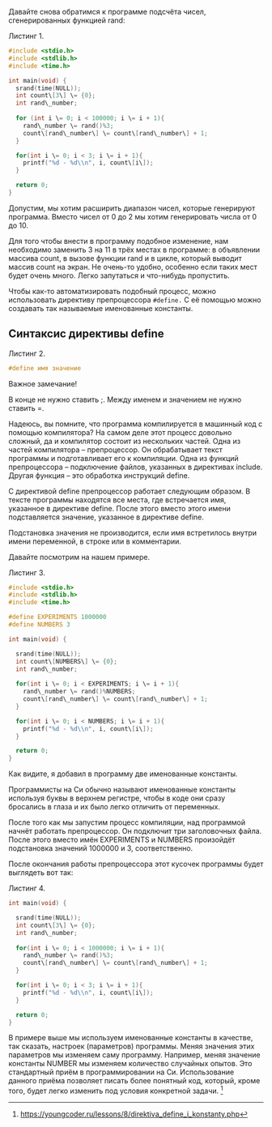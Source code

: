 
Давайте снова обратимся к программе подсчёта чисел, сгенерированных функцией rand:

Листинг 1.
```C
#include <stdio.h>
#include <stdlib.h>
#include <time.h>

int main(void) {  
  srand(time(NULL));
  int count\[3\] \= {0};
  int rand\_number;
  
  for (int i \= 0; i < 100000; i \= i + 1){
    rand\_number \= rand()%3;
    count\[rand\_number\] \= count\[rand\_number\] + 1;
  }

  for(int i \= 0; i < 3; i \= i + 1){
    printf("%d - %d\\n", i, count\[i\]);
  }

  return 0;
}
```


Допустим, мы хотим расширить диапазон чисел, которые генерируют программа. Вместо чисел от 0 до 2 мы хотим генерировать числа от 0 до 10.

Для того чтобы внести в программу подобное изменение, нам необходимо заменить 3 на 11 в трёх местах в программе: в объявлении массива count, в вызове функции rand и в цикле, который выводит массив count на экран. Не очень-то удобно, особенно если таких мест будет очень много. Легко запутаться и что-нибудь пропустить.

Чтобы как-то автоматизировать подобный процесс, можно использовать директиву препроцессора `#define.` С её помощью можно создавать так называемые именованные константы.

## Синтаксис директивы define

Листинг 2.
```C
#define имя значение
```

Важное замечание!

В конце не нужно ставить ;. Между именем и значением не нужно ставить \=.

Надеюсь, вы помните, что программа компилируется в машинный код с помощью компилятора? На самом деле этот процесс довольно сложный, да и компилятор состоит из нескольких частей. Одна из частей компилятора – препроцессор. Он обрабатывает текст программы и подготавливает его к компиляции. Одна из функций препроцессора – подключение файлов, указанных в директивах include. Другая функция – это обработка инструкций define.

С директивой define препроцессор работает следующим образом. В тексте программы находятся все места, где встречается имя, указанное в директиве define. После этого вместо этого имени подставляется значение, указанное в директиве define.

Подстановка значения не производится, если имя встретилось внутри имени переменной, в строке или в комментарии.

Давайте посмотрим на нашем примере.

Листинг 3.
```C
#include <stdio.h>
#include <stdlib.h>
#include <time.h>

#define EXPERIMENTS 1000000
#define NUMBERS 3

int main(void) {

  srand(time(NULL));
  int count\[NUMBERS\] \= {0};
  int rand\_number;
  
  for(int i \= 0; i < EXPERIMENTS; i \= i + 1){ 
    rand\_number \= rand()%NUMBERS;  
    count\[rand\_number\] \= count\[rand\_number\] + 1;
  }

  for(int i \= 0; i < NUMBERS; i \= i + 1){
    printf("%d - %d\\n", i, count\[i\]);
  }

  return 0;
}
```


Как видите, я добавил в программу две именованные константы.

Программисты на Си обычно называют именованные константы используя буквы в верхнем регистре, чтобы в коде они сразу бросались в глаза и их было легко отличить от переменных.

После того как мы запустим процесс компиляции, над программой начнёт работать препроцессор. Он подключит три заголовочных файла. После этого вместо имён EXPERIMENTS и NUMBERS произойдёт подстановка значений 1000000 и 3, соответственно.

После окончания работы препроцессора этот кусочек программы будет выглядеть вот так:

Листинг 4.
```C
int main(void) {

  srand(time(NULL));
  int count\[3\] \= {0};
  int rand\_number;
  
  for(int i \= 0; i < 1000000; i \= i + 1){ 
    rand\_number \= rand()%3;  
    count\[rand\_number\] \= count\[rand\_number\] + 1;
  }

  for(int i \= 0; i < 3; i \= i + 1){
    printf("%d - %d\\n", i, count\[i\]);
  }

  return 0;
}
```


В примере выше мы используем именованные константы в качестве, так сказать, настроек (параметров) программы. Меняя значения этих параметров мы изменяем саму программу. Например, меняя значение константы NUMBER мы изменяем количество случайных опытов. Это стандартный приём в программировании на Си. Использование данного приёма позволяет писать более понятный код, который, кроме того, будет легко изменить под условия конкретной задачи.
[^1] 

 [^1]: https://youngcoder.ru/lessons/8/direktiva_define_i_konstanty.php  
